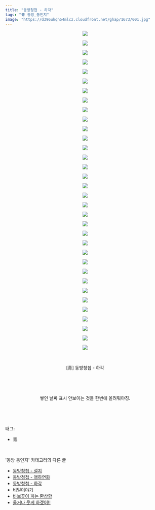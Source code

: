 ```yaml
---
title: "동방청첩 - 하각"
tags: "青 동방_동인지"
image: "https://d396uhqh54mlcz.cloudfront.net/ghap/1673/001.jpg"
---
```

<div class="article">
<p style="text-align: center; clear: none; float: none;"><img src="{{ site.imgserver7 }}/ghap/1673/001.jpg"/></p>
<p style="text-align: center; clear: none; float: none;"><img src="{{ site.imgserver7 }}/ghap/1673/002.jpg"/></p>
<p style="text-align: center; clear: none; float: none;"><img src="{{ site.imgserver7 }}/ghap/1673/003.jpg"/></p>
<p style="text-align: center; clear: none; float: none;"><img src="{{ site.imgserver7 }}/ghap/1673/004.jpg"/></p>
<p style="text-align: center; clear: none; float: none;"><img src="{{ site.imgserver7 }}/ghap/1673/005.jpg"/></p>
<p style="text-align: center; clear: none; float: none;"><img src="{{ site.imgserver7 }}/ghap/1673/006.jpg"/></p>
<p style="text-align: center; clear: none; float: none;"><img src="{{ site.imgserver7 }}/ghap/1673/007.jpg"/></p>
<p style="text-align: center; clear: none; float: none;"><img src="{{ site.imgserver7 }}/ghap/1673/008.jpg"/></p>
<p style="text-align: center; clear: none; float: none;"><img src="{{ site.imgserver7 }}/ghap/1673/009.jpg"/></p>
<p style="text-align: center; clear: none; float: none;"><img src="{{ site.imgserver7 }}/ghap/1673/010.jpg"/></p>
<p style="text-align: center; clear: none; float: none;"><img src="{{ site.imgserver7 }}/ghap/1673/011.jpg"/></p>
<p style="text-align: center; clear: none; float: none;"><img src="{{ site.imgserver7 }}/ghap/1673/012.jpg"/></p>
<p style="text-align: center; clear: none; float: none;"><img src="{{ site.imgserver7 }}/ghap/1673/013.jpg"/></p>
<p style="text-align: center; clear: none; float: none;"><img src="{{ site.imgserver7 }}/ghap/1673/014.jpg"/></p>
<p style="text-align: center; clear: none; float: none;"><img src="{{ site.imgserver7 }}/ghap/1673/015.jpg"/></p>
<p style="text-align: center; clear: none; float: none;"><img src="{{ site.imgserver7 }}/ghap/1673/016.jpg"/></p>
<p style="text-align: center; clear: none; float: none;"><img src="{{ site.imgserver7 }}/ghap/1673/017.jpg"/></p>
<p style="text-align: center; clear: none; float: none;"><img src="{{ site.imgserver7 }}/ghap/1673/018.jpg"/></p>
<p style="text-align: center; clear: none; float: none;"><img src="{{ site.imgserver7 }}/ghap/1673/019.jpg"/></p>
<p style="text-align: center; clear: none; float: none;"><img src="{{ site.imgserver7 }}/ghap/1673/020.jpg"/></p>
<p style="text-align: center; clear: none; float: none;"><img src="{{ site.imgserver7 }}/ghap/1673/021.jpg"/></p>
<p style="text-align: center; clear: none; float: none;"><img src="{{ site.imgserver7 }}/ghap/1673/022.jpg"/></p>
<p style="text-align: center; clear: none; float: none;"><img src="{{ site.imgserver7 }}/ghap/1673/023.jpg"/></p>
<p style="text-align: center; clear: none; float: none;"><img src="{{ site.imgserver7 }}/ghap/1673/024.jpg"/></p>
<p style="text-align: center; clear: none; float: none;"><img src="{{ site.imgserver7 }}/ghap/1673/025.jpg"/></p>
<p style="text-align: center; clear: none; float: none;"><img src="{{ site.imgserver7 }}/ghap/1673/026.jpg"/></p>
<p style="text-align: center; clear: none; float: none;"><img src="{{ site.imgserver7 }}/ghap/1673/027.jpg"/></p>
<p style="text-align: center; clear: none; float: none;"><img src="{{ site.imgserver7 }}/ghap/1673/028.jpg"/></p>
<p style="text-align: center; clear: none; float: none;"><img src="{{ site.imgserver7 }}/ghap/1673/029.jpg"/></p>
<p style="text-align: center; clear: none; float: none;"><img src="{{ site.imgserver7 }}/ghap/1673/030.jpg"/></p>
<p style="text-align: center; clear: none; float: none;"><img src="{{ site.imgserver7 }}/ghap/1673/031.jpg"/></p>
<p style="text-align: center; clear: none; float: none;"><img src="{{ site.imgserver7 }}/ghap/1673/032.jpg"/></p>
<p style="text-align: center; clear: none; float: none;"><img src="{{ site.imgserver7 }}/ghap/1673/033.jpg"/></p>
<p style="text-align: center; clear: none; float: none;"><img src="{{ site.imgserver7 }}/ghap/1673/034.jpg"/></p>
<p style="text-align: center; clear: none; float: none;"><br/></p>
<p style="text-align: center; clear: none; float: none;">[青] 동방청첩 - 하각</p>
<p style="text-align: center; clear: none; float: none;"><br/></p>
<p style="text-align: center; clear: none; float: none;"><br/></p>
<p style="text-align: center; clear: none; float: none;">쌓인 날짜 표시 안보이는 것들 한번에 올려둬야징.</p>
<p><br/></p>
</div><br/>
<div class="tagTrail">
<p>태그: </p>
<ul>
<li>青</li>
</ul>
</div><br/>
<div class="another">
<p>'동방 동인지' 카테고리의 다른 글</p>
<ul>
<li><a href="/ghap_1675">동방청첩 - 설지</a></li>
<li><a href="/ghap_1674">동방청첩 - 앵하연화</a></li>
<li><a href="/ghap_1673">동방청첩 - 하각</a></li>
<li><a href="/ghap_1672">비밀이야기</a></li>
<li><a href="/ghap_1671">바보꽃이 피는 환상향</a></li>
<li><a href="/ghap_1670">울거나 웃게 하겠어!!</a></li>
</ul>
</div><br/>
<div class="cb_module cb_fluid">
<div class="cb_wrt cb_profile">
</div><!-- commentList close -->
</div><br/>
